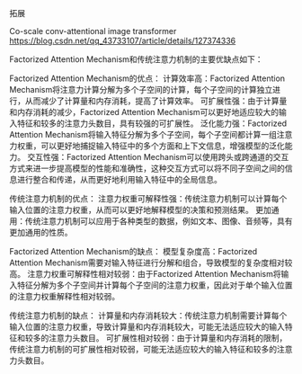 拓展

Co-scale conv-attentional image transformer https://blog.csdn.net/qq_43733107/article/details/127374336

Factorized Attention Mechanism和传统注意力机制的主要优缺点如下：

Factorized Attention Mechanism的优点：
计算效率高：Factorized Attention Mechanism将注意力计算分解为多个子空间的计算，每个子空间的计算独立进行，从而减少了计算量和内存消耗，提高了计算效率。
可扩展性强：由于计算量和内存消耗的减少，Factorized Attention Mechanism可以更好地适应较大的输入特征和较多的注意力头数目，具有较强的可扩展性。
泛化能力强：Factorized Attention Mechanism将输入特征分解为多个子空间，每个子空间都计算一组注意力权重，可以更好地捕捉输入特征中的多个方面和上下文信息，增强模型的泛化能力。
交互性强：Factorized Attention Mechanism可以使用跨头或跨通道的交互方式来进一步提高模型的性能和准确性，这种交互方式可以将不同子空间之间的信息进行整合和传递，从而更好地利用输入特征中的全局信息。

传统注意力机制的优点：
注意力权重可解释性强：传统注意力机制可以计算每个输入位置的注意力权重，从而可以更好地解释模型的决策和预测结果。
更加通用：传统注意力机制可以应用于各种类型的数据，例如文本、图像、音频等，具有更加通用的性质。

Factorized Attention Mechanism的缺点：
模型复杂度高：Factorized Attention Mechanism需要对输入特征进行分解和组合，导致模型的复杂度相对较高。
注意力权重可解释性相对较弱：由于Factorized Attention Mechanism将输入特征分解为多个子空间并计算每个子空间的注意力权重，因此对于单个输入位置的注意力权重解释性相对较弱。

传统注意力机制的缺点：
计算量和内存消耗较大：传统注意力机制需要计算每个输入位置的注意力权重，导致计算量和内存消耗较大，可能无法适应较大的输入特征和较多的注意力头数目。
可扩展性相对较弱：由于计算量和内存消耗的限制，传统注意力机制的可扩展性相对较弱，可能无法适应较大的输入特征和较多的注意力头数目。

